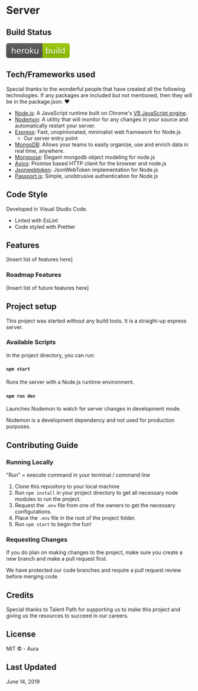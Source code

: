 # Server

## Build Status

![Heroku Build](public/heroku-build-green.svg)

## Tech/Frameworks used

Special thanks to the wonderful people that have created all the following technologies. If any packages are included but not mentioned, then they will be in the package.json. :heart:

- [Node.js](https://nodejs.org/): A JavaScript runtime built on Chrome's [V8 JavaScript engine](https://v8.dev/).
- [Nodemon](https://nodemon.io/): A utility that will monitor for any changes in your source and automatically restart your server.
- [Express](http://expressjs.com/): Fast, unopinionated, minimalist web framework for Node.js
  - Our server entry point
- [MongoDB](https://www.mongodb.com/): Allows your teams to easily organize, use and enrich data in real time, anywhere.
- [Mongoose](https://mongoosejs.com/): Elegant mongodb object modeling for node.js
- [Axios](https://github.com/axios/axios): Promise based HTTP client for the browser and node.js
- [Jsonwebtoken](https://github.com/auth0/node-jsonwebtoken): JsonWebToken implementation for Node.js
- [Passport.js](http://www.passportjs.org/): Simple, unobtrusive authentication for Node.js

## Code Style

Developed in Visual Studio Code.

- Linted with EsLint
- Code styled with Prettier

## Features

[Insert list of features here]

### Roadmap Features

[Insert list of future features here]

## Project setup

This project was started without any build tools. It is a straight-up express server.

### Available Scripts

In the project directory, you can run:

#### `npm start`

Runs the server with a Node.js runtime environment.

#### `npm run dev`

Launches Nodemon to watch for server changes in development mode.

Nodemon is a development dependency and not used for production purposes.

## Contributing Guide

### Running Locally

"Run" = execute command in your terminal / command line

1. Clone this repository to your local machine
2. Run `npm install` in your project directory to get all necessary node modules to run the project.
3. Request the `.env` file from one of the owners to get the necessary configurations.
4. Place the `.env` file in the root of the project folder.
5. Run `npm start` to begin the fun!

### Requesting Changes

If you do plan on making changes to the project, make sure you create a new branch and make a pull request first.

We have protected our code branches and require a pull request review before merging code.

## Credits

Special thanks to Talent Path for supporting us to make this project and giving us the resources to succeed in our careers.

## License

MIT &copy; - Aura

## Last Updated

June 14, 2019
